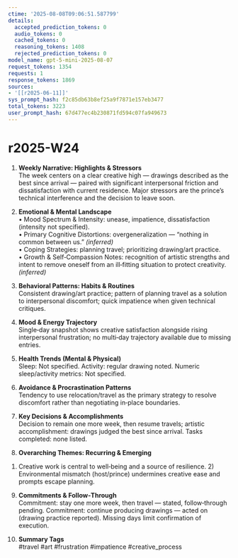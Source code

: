 ```yaml
---
ctime: '2025-08-08T09:06:51.587799'
details:
  accepted_prediction_tokens: 0
  audio_tokens: 0
  cached_tokens: 0
  reasoning_tokens: 1408
  rejected_prediction_tokens: 0
model_name: gpt-5-mini-2025-08-07
request_tokens: 1354
requests: 1
response_tokens: 1869
sources:
- '[[r2025-06-11]]'
sys_prompt_hash: f2c85db63b8ef25a9f7871e157eb3477
total_tokens: 3223
user_prompt_hash: 67d477ec4b230871fd594c07fa949673
---
```

# r2025-W24

1. **Weekly Narrative: Highlights & Stressors**  
The week centers on a clear creative high — drawings described as the best since arrival — paired with significant interpersonal friction and dissatisfaction with current residence. Major stressors are the prince’s technical interference and the decision to leave soon.

2. **Emotional & Mental Landscape**  
• Mood Spectrum & Intensity: unease, impatience, dissatisfaction (intensity not specified).  
• Primary Cognitive Distortions: overgeneralization — “nothing in common between us.” *(inferred)*  
• Coping Strategies: planning travel; prioritizing drawing/art practice.  
• Growth & Self‑Compassion Notes: recognition of artistic strengths and intent to remove oneself from an ill‑fitting situation to protect creativity. *(inferred)*

3. **Behavioral Patterns: Habits & Routines**  
Consistent drawing/art practice; pattern of planning travel as a solution to interpersonal discomfort; quick impatience when given technical critiques.

4. **Mood & Energy Trajectory**  
Single‑day snapshot shows creative satisfaction alongside rising interpersonal frustration; no multi‑day trajectory available due to missing entries.

5. **Health Trends (Mental & Physical)**  
Sleep: Not specified. Activity: regular drawing noted. Numeric sleep/activity metrics: Not specified.

6. **Avoidance & Procrastination Patterns**  
Tendency to use relocation/travel as the primary strategy to resolve discomfort rather than negotiating in‑place boundaries.

7. **Key Decisions & Accomplishments**  
Decision to remain one more week, then resume travels; artistic accomplishment: drawings judged the best since arrival. Tasks completed: none listed.

8. **Overarching Themes: Recurring & Emerging**  
1) Creative work is central to well‑being and a source of resilience. 2) Environmental mismatch (host/prince) undermines creative ease and prompts escape planning.

9. **Commitments & Follow‑Through**  
Commitment: stay one more week, then travel — stated, follow‑through pending. Commitment: continue producing drawings — acted on (drawing practice reported). Missing days limit confirmation of execution.

10. **Summary Tags**  
#travel #art #frustration #impatience #creative_process